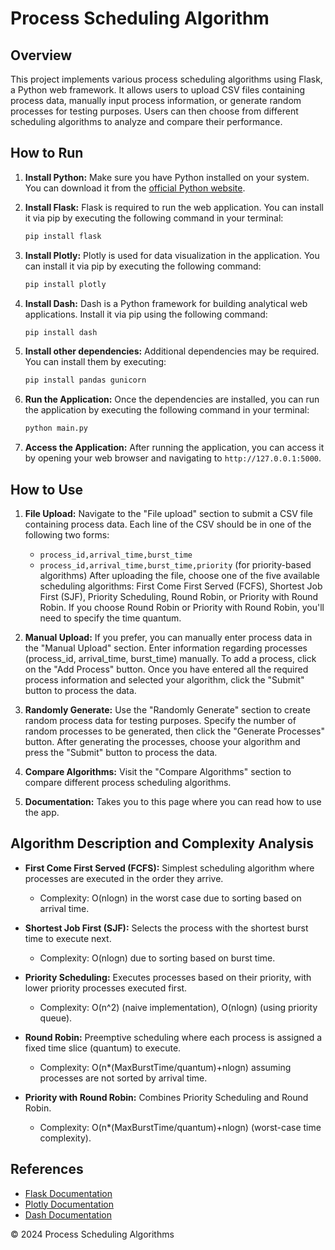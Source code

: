 # Process Scheduling Algorithm

## Overview
This project implements various process scheduling algorithms using Flask, a Python web framework. It allows users to upload CSV files containing process data, manually input process information, or generate random processes for testing purposes. Users can then choose from different scheduling algorithms to analyze and compare their performance.

## How to Run
1. **Install Python:** Make sure you have Python installed on your system. You can download it from the [official Python website](https://www.python.org/downloads/).

2. **Install Flask:** Flask is required to run the web application. You can install it via pip by executing the following command in your terminal:
    ```bash
    pip install flask
    ```

3. **Install Plotly:** Plotly is used for data visualization in the application. You can install it via pip by executing the following command:
    ```bash
    pip install plotly
    ```

4. **Install Dash:** Dash is a Python framework for building analytical web applications. Install it via pip using the following command:
    ```bash
    pip install dash
    ```

5. **Install other dependencies:** Additional dependencies may be required. You can install them by executing:
    ```bash
    pip install pandas gunicorn
    ```

6. **Run the Application:** Once the dependencies are installed, you can run the application by executing the following command in your terminal:
    ```bash
    python main.py
    ```

7. **Access the Application:** After running the application, you can access it by opening your web browser and navigating to `http://127.0.0.1:5000`.

## How to Use
1. **File Upload:** Navigate to the "File upload" section to submit a CSV file containing process data. Each line of the CSV should be in one of the following two forms:
    - `process_id,arrival_time,burst_time`
    - `process_id,arrival_time,burst_time,priority` (for priority-based algorithms)
   After uploading the file, choose one of the five available scheduling algorithms: First Come First Served (FCFS), Shortest Job First (SJF), Priority Scheduling, Round Robin, or Priority with Round Robin. If you choose Round Robin or Priority with Round Robin, you'll need to specify the time quantum.

2. **Manual Upload:** If you prefer, you can manually enter process data in the "Manual Upload" section. Enter information regarding processes (process_id, arrival_time, burst_time) manually. To add a process, click on the "Add Process" button. Once you have entered all the required process information and selected your algorithm, click the "Submit" button to process the data.

3. **Randomly Generate:** Use the "Randomly Generate" section to create random process data for testing purposes. Specify the number of random processes to be generated, then click the "Generate Processes" button. After generating the processes, choose your algorithm and press the "Submit" button to process the data.

4. **Compare Algorithms:** Visit the "Compare Algorithms" section to compare different process scheduling algorithms.

5. **Documentation:** Takes you to this page where you can read how to use the app.

## Algorithm Description and Complexity Analysis
- **First Come First Served (FCFS):** Simplest scheduling algorithm where processes are executed in the order they arrive.
    - Complexity: O(nlogn) in the worst case due to sorting based on arrival time.

- **Shortest Job First (SJF):** Selects the process with the shortest burst time to execute next.
    - Complexity: O(nlogn) due to sorting based on burst time.

- **Priority Scheduling:** Executes processes based on their priority, with lower priority processes executed first.
    - Complexity: O(n^2) (naive implementation), O(nlogn) (using priority queue).

- **Round Robin:** Preemptive scheduling where each process is assigned a fixed time slice (quantum) to execute.
    - Complexity: O(n*(MaxBurstTime/quantum)+nlogn) assuming processes are not sorted by arrival time. 

- **Priority with Round Robin:** Combines Priority Scheduling and Round Robin.
    - Complexity: O(n*(MaxBurstTime/quantum)+nlogn) (worst-case time complexity).


## References
- [Flask Documentation](https://flask.palletsprojects.com/en/2.0.x/)
- [Plotly Documentation](https://plotly.com/python/)
- [Dash Documentation](https://dash.plotly.com/)

© 2024 Process Scheduling Algorithms
